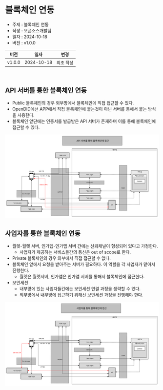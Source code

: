 # 블록체인 연동

- 주제 : 블록체인 연동
- 작성 : 오픈소스개발팀
- 일자 : 2024-10-18
- 버전 : v1.0.0

| 버전 | 일자       | 변경         |
| ------- | ---------- | --------------- |
| v1.0.0  | 2024-10-18 | 최초 작성 |

<br>

## API 서버를 통한 블록체인 연동
- Public 블록체인의 경우 외부망에서 블록체인에 직접 접근할 수 있다.
- OpenDID에선 APP에서 직접 블록체인에 붙는것이 아닌 서버를 통해서 붙는 방식을 사용한다.
- 블록체인 앞단에는 인증서를 발급받은 API 서버가 존재하며 이를 통해 블록체인에 접근할 수 있다.

![](./images/blockchain_access_api_ko.svg)

## 사업자를 통한 블록체인 연동
- 월렛-월렛 서버, 인가앱-인가앱 서버 간에는 신뢰채널이 형성되어 있다고 가정한다.
    - 사업자가 제공하는 서비스들간의 통신은 out of scope로 한다.
- Private 블록체인의 경우 외부에서 직접 접근할 수 없다. 
- 블록체인 앞에서 요청을 받아주는 서버가 필요하다. 이 역할을 각 사업자가 맡아서 진행한다.
    - 월렛은 월렛서버, 인가앱은 인가앱 서버를 통해서 블록체인에 접근한다.
- 보안세션
    - 내부망에 있는 사업자들간에는 보안세션 연결 과정을 생략할 수 있다.
    - 외부망에서 내부망에 접근하기 위해선 보안세션 과정을 진행해야 한다.
    
![](./images/blockchain_access_entity_ko.svg)
